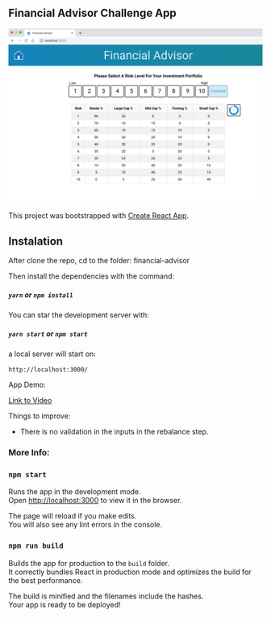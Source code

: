 ## Financial Advisor Challenge App

![Preview](financial-advisor-preview.png?raw=true)

This project was bootstrapped with [Create React App](https://github.com/facebook/create-react-app).

## Instalation

After clone the repo, cd to the folder: financial-advisor

Then install the dependencies with the command:

##### `yarn` or `npm install`

You can star the development server with:

##### `yarn start` or `npm start`

a local server will start on:

```
http://localhost:3000/
```

App Demo:

[Link to Video](https://drive.google.com/file/d/1C7yUq4zi8yEZcZvZ7HWRbhufYeoPsNaX/view?usp=sharing)

Things to improve:

- There is no validation in the inputs in the rebalance step.

### More Info:

### `npm start`

Runs the app in the development mode.<br>
Open [http://localhost:3000](http://localhost:3000) to view it in the browser.

The page will reload if you make edits.<br>
You will also see any lint errors in the console.

### `npm run build`

Builds the app for production to the `build` folder.<br>
It correctly bundles React in production mode and optimizes the build for the best performance.

The build is minified and the filenames include the hashes.<br>
Your app is ready to be deployed!
